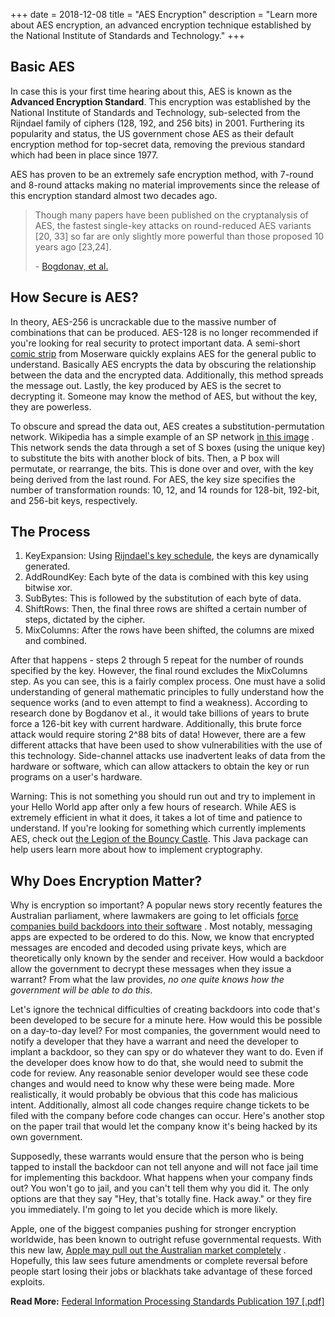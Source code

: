 +++
date = 2018-12-08
title = "AES Encryption"
description = "Learn more about AES encryption, an advanced encryption technique established by the National Institute of Standards and Technology."
+++

## Basic AES

In case this is your first time hearing about this, AES is known as the **Advanced Encryption Standard**. This
encryption was established by the National Institute of Standards and Technology, sub-selected from the Rijndael family
of ciphers (128, 192, and 256 bits) in 2001. Furthering its popularity and status, the US government chose AES as their
default encryption method for top-secret data, removing the previous standard which had been in place since 1977.

AES has proven to be an extremely safe encryption method, with 7-round and 8-round attacks making no material
improvements since the release of this encryption standard almost two decades ago.

> Though many papers have been published on the cryptanalysis of AES, the fastest single-key attacks on round-reduced AES variants [20, 33] so far are only slightly more powerful than those proposed 10 years ago [23,24].
> 
> \- [Bogdonav, et al.](http://research.microsoft.com/en-us/projects/cryptanalysis/aesbc.pdf)

## How Secure is AES?

In theory, AES-256 is uncrackable due to the massive number of combinations that can be produced. AES-128 is no longer
recommended if you're looking for real security to protect important data. A
semi-short [comic strip](http://www.moserware.com/2009/09/stick-figure-guide-to-advanced.html) from Moserware quickly
explains AES for the general public to understand. Basically AES encrypts the data by obscuring the relationship between
the data and the encrypted data. Additionally, this method spreads the message out. Lastly, the key produced by AES is
the secret to decrypting it. Someone may know the method of AES, but without the key, they are powerless.

To obscure and spread the data out, AES creates a substitution-permutation network. Wikipedia has a simple example of an
SP
network [in this image](https://upload.wikimedia.org/wikipedia/commons/thumb/c/cd/SubstitutionPermutationNetwork2.png/468px-SubstitutionPermutationNetwork2.png)
. This network sends the data through a set of S boxes (using the unique key) to substitute the bits with another block
of bits. Then, a P box will permutate, or rearrange, the bits. This is done over and over, with the key being derived
from the last round. For AES, the key size specifies the number of transformation rounds: 10, 12, and 14 rounds for
128-bit, 192-bit, and 256-bit keys, respectively.

## The Process

1. KeyExpansion: Using [Rijndael's key schedule](https://en.m.wikipedia.org/wiki/Advanced_Encryption_Standard), the keys
   are dynamically generated.
2. AddRoundKey: Each byte of the data is combined with this key using bitwise xor.
3. SubBytes: This is followed by the substitution of each byte of data.
4. ShiftRows: Then, the final three rows are shifted a certain number of steps, dictated by the cipher.
5. MixColumns: After the rows have been shifted, the columns are mixed and combined.

After that happens - steps 2 through 5 repeat for the number of rounds specified by the key. However, the final round
excludes the MixColumns step. As you can see, this is a fairly complex process. One must have a solid understanding of
general mathematic principles to fully understand how the sequence works (and to even attempt to find a weakness).
According to research done by Bogdanov et al., it would take billions of years to brute force a 126-bit key with current
hardware. Additionally, this brute force attack would require storing 2\^88 bits of data! However, there are a few
different attacks that have been used to show vulnerabilities with the use of this technology. Side-channel attacks use
inadvertent leaks of data from the hardware or software, which can allow attackers to obtain the key or run programs on
a user's hardware.

Warning: This is not something you should run out and try to implement in your Hello World app after only a few hours of
research. While AES is extremely efficient in what it does, it takes a lot of time and patience to understand. If you're
looking for something which currently implements AES, check
out [the Legion of the Bouncy Castle](https://www.bouncycastle.org/documentation.html). This Java package can help users
learn more about how to implement cryptography.

## Why Does Encryption Matter?

Why is encryption so important? A popular news story recently features the Australian parliament, where lawmakers are
going to let
officials [force companies build backdoors into their software](https://arstechnica.com/tech-policy/2018/12/australia-passes-new-law-to-thwart-strong-encryption/)
. Most notably, messaging apps are expected to be ordered to do this. Now, we know that encrypted messages are encoded
and decoded using private keys, which are theoretically only known by the sender and receiver. How would a backdoor
allow the government to decrypt these messages when they issue a warrant? From what the law provides, *no one quite
knows how the government will be able to do this*.

Let's ignore the technical difficulties of creating backdoors into code that's been developed to be secure for a minute
here. How would this be possible on a day-to-day level? For most companies, the government would need to notify a
developer that they have a warrant and need the developer to implant a backdoor, so they can spy or do whatever they
want to do. Even if the developer does know how to do that, she would need to submit the code for review. Any reasonable
senior developer would see these code changes and would need to know why these were being made. More realistically, it
would probably be obvious that this code has malicious intent. Additionally, almost all code changes require change
tickets to be filed with the company before code changes can occur. Here's another stop on the paper trail that would
let the company know it's being hacked by its own government.

Supposedly, these warrants would ensure that the person who is being tapped to install the backdoor can not tell anyone
and will not face jail time for implementing this backdoor. What happens when your company finds out? You won't go to
jail, and you can't tell them why you did it. The only options are that they say "Hey, that's totally fine. Hack away."
or they fire you immediately. I'm going to let you decide which is more likely.

Apple, one of the biggest companies pushing for stronger encryption worldwide, has been known to outright refuse
governmental requests. With this new
law, [Apple may pull out the Australian market completely](https://tendaily.com.au/amp/news/australia/a181206zli/if-encryption-laws-go-through-australia-may-lose-apple-20181206)
. Hopefully, this law sees future amendments or complete reversal before people start losing their jobs or blackhats
take advantage of these forced exploits.

**Read More:**
[Federal Information Processing Standards Publication 197 [.pdf]](http://nvlpubs.nist.gov/nistpubs/FIPS/NIST.FIPS.197.pdf)
